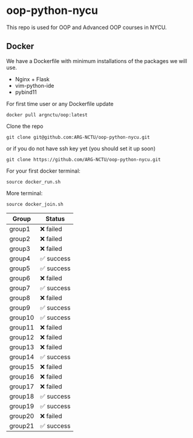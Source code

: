 # oop-python-nycu

This repo is used for OOP and Advanced OOP courses in NYCU.

## Docker

We have a Dockerfile with minimum installations of the packages we will use.
* Nginx + Flask
* vim-python-ide
* pybind11

For first time user or any Dockerfile update
```
docker pull argnctu/oop:latest
```

Clone the repo
```
git clone git@github.com:ARG-NCTU/oop-python-nycu.git
```
or if you do not have ssh key yet (you should set it up soon)
```
git clone https://github.com/ARG-NCTU/oop-python-nycu.git
```

For your first docker terminal:
```
source docker_run.sh
```

More terminal:
```
source docker_join.sh
```

<!--START_SECTION:pytest-->
| Group | Status  |
|-------|---------|
| group1 | ❌ failed |
| group2 | ❌ failed |
| group3 | ❌ failed |
| group4 | ✅ success |
| group5 | ✅ success |
| group6 | ❌ failed |
| group7 | ✅ success |
| group8 | ❌ failed |
| group9 | ✅ success |
| group10 | ✅ success |
| group11 | ❌ failed |
| group12 | ❌ failed |
| group13 | ❌ failed |
| group14 | ✅ success |
| group15 | ❌ failed |
| group16 | ❌ failed |
| group17 | ❌ failed |
| group18 | ✅ success |
| group19 | ✅ success |
| group20 | ❌ failed |
| group21 | ✅ success |
<!--END_SECTION:pytest-->